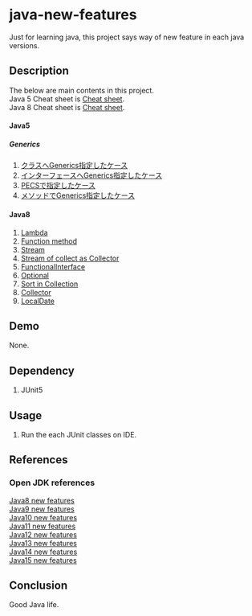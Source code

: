 # java-new-features
Just for learning java, this project says way of new feature in each java versions.  

## Description
The below are main contents in this project.  
Java 5 Cheat sheet is [Cheat sheet](https://github.com/fukugit/java-new-features/wiki/Cheat-sheet-for-Java-5).  
Java 8 Cheat sheet is [Cheat sheet](https://github.com/fukugit/java-new-features/wiki/Cheat-sheet-for-Java-8).  

#### Java5
##### Generics
1. [クラスへGenerics指定したケース](src/test/java/com/github/fukugit/newfeatures/java5/generics/GenericsForClass.java)  
2. [インターフェースへGenerics指定したケース](src/test/java/com/github/fukugit/newfeatures/java5/generics/GenericsForInterface.java)  
3. [PECSで指定したケース](src/test/java/com/github/fukugit/newfeatures/java5/generics/GenericsForExtendsSuper.java)  
4. [メソッドでGenerics指定したケース](src/test/java/com/github/fukugit/newfeatures/java5/generics/GenericsForMethod.java)  

#### Java8
1. [Lambda](src/main/java/jp/co/example/java8/LambdaFeature.java)  
2. [Function method](src/main/java/jp/co/example/java8/FunctionFeature.java)  
3. [Stream](src/main/java/jp/co/example/java8/StreamFeature.java)  
4. [Stream of collect as Collector](src/main/java/jp/co/example/java8/CollectorFeature.java)  
5. [FunctionalInterface](src/main/java/jp/co/example/java8/FunctionalInterfaceFeature.java)  
6. [Optional](src/main/java/jp/co/example/java8/OptionalFeature.java)  
7. [Sort in Collection](src/main/java/jp/co/example/java8/CollectionsSortFeature.java)  
8. [Collector](src/main/java/jp/co/example/java8/CollectorFeature.java)  
9. [LocalDate](src/main/java/jp/co/example/java8/LocalDateFeature.java)  

## Demo
None.  

## Dependency
1. JUnit5  

## Usage
1. Run the each JUnit classes on IDE.  

## References
### Open JDK references
[Java8 new features](https://openjdk.java.net/projects/jdk8/features)  
[Java9 new features](https://openjdk.java.net/projects/jdk9/)  
[Java10 new features](https://openjdk.java.net/projects/jdk/10/)  
[Java11 new features](https://openjdk.java.net/projects/jdk/11/)  
[Java12 new features](https://openjdk.java.net/projects/jdk/12/)  
[Java13 new features](https://openjdk.java.net/projects/jdk/13/)  
[Java14 new features](https://openjdk.java.net/projects/jdk/14/)  
[Java15 new features](https://openjdk.java.net/projects/jdk/15/)  

## Conclusion
Good Java life.  
